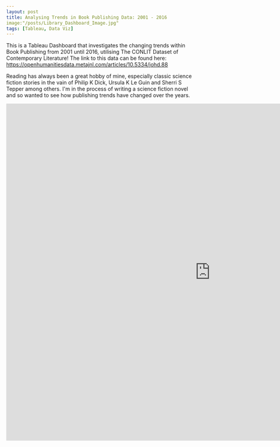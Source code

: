 ```yaml
---
layout: post
title: Analysing Trends in Book Publishing Data: 2001 - 2016
image:"/posts/Library_Dashboard_Image.jpg"
tags: [Tableau, Data Viz]
---
```


This is a Tableau Dashboard that investigates the changing trends within Book Publishing from 2001 until 2016, utilising The CONLIT Dataset of Contemporary Literature! The link to this data can be found here: https://openhumanitiesdata.metajnl.com/articles/10.5334/johd.88

Reading has always been a great hobby of mine, especially classic science fiction stories in the vain of Philip K Dick, Ursula K Le Guin and Sherri S Tepper among others. I'm in the process of writing a science fiction novel and so wanted to see how publishing trends have changed over the years.

<iframe seamless frameborder="0" src="https://public.tableau.com/views/BookAnalysis2001-2021/BookAnalysis2001-2016?:embed=yes&:display_count=yes&:showVizHome=no" width = '1090' height = '900'></iframe>
